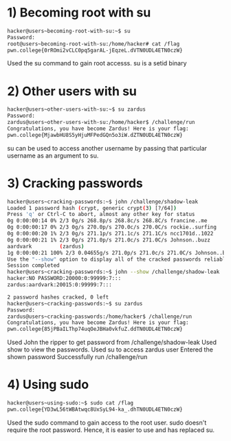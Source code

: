 # 1) Becoming root with su

```bash
hacker@users~becoming-root-with-su:~$ su
Password: 
root@users~becoming-root-with-su:/home/hacker# cat /flag
pwn.college{0rROmi2vCLC0pq5garAL-jEqzeL.dVTN0UDL4ETN0czW}
```
Used the su command to gain root accesss.
su is a setid binary



# 2) Other users with su

```bash
hacker@users~other-users-with-su:~$ su zardus
Password: 
zardus@users~other-users-with-su:/home/hacker$ /challenge/run
Congratulations, you have become Zardus! Here is your flag:
pwn.college{MjawbHU8S5yHjuMFPedGQn5o3iW.dZTN0UDL4ETN0czW}
```
su can be used to access another username by passing that particular username as an argument to su.

# 3) Cracking passwords

```bash
hacker@users~cracking-passwords:~$ john /challenge/shadow-leak
Loaded 1 password hash (crypt, generic crypt(3) [?/64])
Press 'q' or Ctrl-C to abort, almost any other key for status
0g 0:00:00:14 0% 2/3 0g/s 268.8p/s 268.8c/s 268.8C/s francine..me
0g 0:00:00:17 0% 2/3 0g/s 270.0p/s 270.0c/s 270.0C/s rockie..surfing
0g 0:00:00:20 1% 2/3 0g/s 271.1p/s 271.1c/s 271.1C/s ncc1701d..1022
0g 0:00:00:21 1% 2/3 0g/s 271.0p/s 271.0c/s 271.0C/s Johnson..buzz
aardvark         (zardus)
1g 0:00:00:21 100% 2/3 0.04655g/s 271.0p/s 271.0c/s 271.0C/s Johnson..buzz
Use the "--show" option to display all of the cracked passwords reliably
Session completed
hacker@users~cracking-passwords:~$ john --show /challenge/shadow-leak
hacker:NO PASSWORD:20000:0:99999:7:::
zardus:aardvark:20015:0:99999:7:::

2 password hashes cracked, 0 left
hacker@users~cracking-passwords:~$ su zardus
Password: 
zardus@users~cracking-passwords:/home/hacker$ /challenge/run
Congratulations, you have become Zardus! Here is your flag:
pwn.college{85jPBaILThp74uqOeJBHa0vkfuZ.ddTN0UDL4ETN0czW}
```
Used John the ripper to get password from /challenge/shadow-leak
Used show to view the passwords.
Used su to access zardus user
Entered the shown password
Successfully run /challenge/run

# 4) Using sudo

```bash
hacker@users~using-sudo:~$ sudo cat /flag
pwn.college{YD3wL56tWBAtwqc8UxSyL94-ka_.dhTN0UDL4ETN0czW}
```
Used the sudo command to gain access to the root user.
sudo doesn't require the root password. Hence, it is easier to use and has replaced su.
